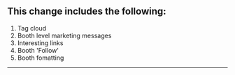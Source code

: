 This change includes the following:
----------------------------------------------------------------------------------------------------------------
1. Tag cloud
2. Booth level marketing messages
3. Interesting links
4. Booth 'Follow'
5. Booth fomatting
----------------------------------------------------------------------------------------------------------------
